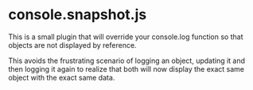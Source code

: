 console.snapshot.js
===================

This is a small plugin that will override your console.log function so that
objects are not displayed by reference.

This avoids the frustrating scenario of logging an object, updating it and then
logging it again to realize that both will now display the exact same object
with the exact same data.

